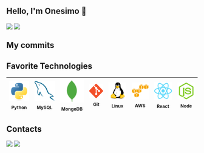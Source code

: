 ## Hello, I'm Onesimo 👋

<div>
 <img height=200  align="center" src="https://github-readme-stats.vercel.app/api?username=briito&show_icons=true&theme=radical" />

 <img height=200  align="center" src="https://github-readme-stats.vercel.app/api/top-langs/?username=briito&show_icons=true&theme=radical" />
 
</div>

## My commits

## Favorite Technologies

|<img src="https://raw.githubusercontent.com/devicons/devicon/master/icons/python/python-original.svg" width=75><br><sub>Python</sub>|<img src="https://raw.githubusercontent.com/devicons/devicon/master/icons/mysql/mysql-plain.svg" width=75><br><sub>MySQL</sub>|<img src="https://raw.githubusercontent.com/devicons/devicon/master/icons/mongodb/mongodb-plain.svg" width=75><br><sub>MongoDB</sub>|<img src="https://raw.githubusercontent.com/devicons/devicon/master/icons/git/git-original.svg" width=75><br><sub>Git</sub>|<img src="https://raw.githubusercontent.com/devicons/devicon/master/icons/linux/linux-original.svg" width=75><br><sub>Linux</sub>|<img src="https://raw.githubusercontent.com/devicons/devicon/master/icons/amazonwebservices/amazonwebservices-original.svg" width=75><br><sub>AWS</sub>|<img src="https://raw.githubusercontent.com/devicons/devicon/master/icons/react/react-original.svg" width=75><br><sub>React</sub>|<img src="https://raw.githubusercontent.com/devicons/devicon/master/icons/nodejs/nodejs-original.svg" width=75><br><sub>Node</sub>
| :---: | :---: | :---: |  :---: |  :---: |  :---: |  :---: |  :---: |

## Contacts

<div>
 <a href = "https://mail.google.com/mail/u/0/#inbox"><img src="https://img.shields.io/badge/-Gmail-%23333?style=for-the-badge&logo=gmail&logoColor=white" target="_blank"></a>
  <a href="https://www.linkedin.com/in/onsbrito" target="_blank"><img src="https://img.shields.io/badge/-LinkedIn-%230077B5?style=for-the-badge&logo=linkedin&logoColor=white" target="_blank"></a> 

</div>


